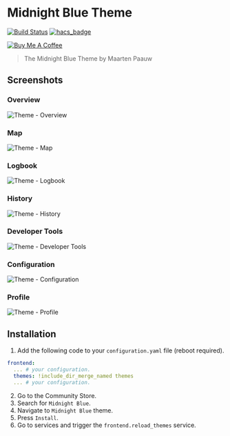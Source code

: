 # Midnight Blue Theme

[![Build Status](https://www.travis-ci.org/home-assistant-community-themes/midnight-blue.svg?branch=master)](https://www.travis-ci.org/home-assistant-community-themes/midnight-blue)
[![hacs_badge](https://img.shields.io/badge/HACS-Default-orange.svg)](https://github.com/custom-components/hacs)

<a href="https://www.buymeacoffee.com/maartenpaauw" target="_blank"><img src="https://www.buymeacoffee.com/assets/img/custom_images/orange_img.png" alt="Buy Me A Coffee" style="height: auto !important;width: auto !important;" ></a>

> The Midnight Blue Theme by Maarten Paauw

## Screenshots

### Overview

![Theme - Overview](https://raw.githubusercontent.com/home-assistant-community-themes/midnight-blue/master/docs/theme-overview.png)

### Map

![Theme - Map](https://raw.githubusercontent.com/home-assistant-community-themes/midnight-blue/master/docs/theme-map.png)

### Logbook

![Theme - Logbook](https://raw.githubusercontent.com/home-assistant-community-themes/midnight-blue/master/docs/theme-logbook.png)

### History

![Theme - History](https://raw.githubusercontent.com/home-assistant-community-themes/midnight-blue/master/docs/theme-history.png)

### Developer Tools

![Theme - Developer Tools](https://raw.githubusercontent.com/home-assistant-community-themes/midnight-blue/master/docs/theme-developer-tools.png)

### Configuration

![Theme - Configuration](https://raw.githubusercontent.com/home-assistant-community-themes/midnight-blue/master/docs/theme-configuration.png)

### Profile

![Theme - Profile](https://raw.githubusercontent.com/home-assistant-community-themes/midnight-blue/master/docs/theme-profile.png)

## Installation

1. Add the following code to your `configuration.yaml` file (reboot required).

```yaml
frontend:
  ... # your configuration.
  themes: !include_dir_merge_named themes
  ... # your configuration.
```

2. Go to the Community Store.
3. Search for `Midnight Blue`.
4. Navigate to `Midnight Blue` theme.
5. Press `Install`.
6. Go to services and trigger the `frontend.reload_themes` service.
